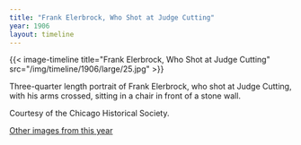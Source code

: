 ```yaml
---
title: "Frank Elerbrock, Who Shot at Judge Cutting"
year: 1906
layout: timeline
---
```


{{< image-timeline title="Frank Elerbrock, Who Shot at Judge Cutting" src="/img/timeline/1906/large/25.jpg" >}}


Three-quarter length portrait of Frank Elerbrock, who shot at Judge Cutting, with his arms crossed, sitting in a chair in front of a stone wall. 

Courtesy of the Chicago Historical Society.  

[Other images from this year](/historical/timeline/1906)